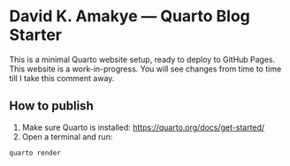 # David K. Amakye — Quarto Blog Starter

This is a minimal Quarto website setup, ready to deploy to GitHub Pages. This website is a work-in-progress. You will see changes from time to time till I take this comment away.

## How to publish

1. Make sure Quarto is installed: https://quarto.org/docs/get-started/
2. Open a terminal and run:

```bash
quarto render
